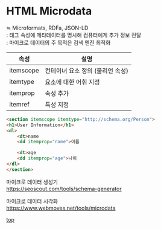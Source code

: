 # HTML Microdata
≒ Microformats, RDFa, JSON-LD     
: 태그 속성에 메타데이터를 명시해 컴퓨터에게 추가 정보 전달     
: 마이크로 데이터의 주 목적은 검색 엔진 최적화


속성 | 설명
---|---
itemscope | 컨테이너 요소 정의 (불리언 속성)
itemtype  | 요소에 대한 어휘 지정  
itemprop  | 속성 추가
itemref   | 특성 지정  


```html
<section itemscope itemtype="http://schema.org/Person">
<h1>User Information</h1>
<dl>
    <dt>name
    <dd itemprop="name">이름

    <dt>age
    <dd itemprop="age">나이
</dl>
</section>
```


마이크로 데이터 생성기   
https://seoscout.com/tools/schema-generator


마이크로 데이터 시각화   
https://www.webmoves.net/tools/microdata



[top](#)
